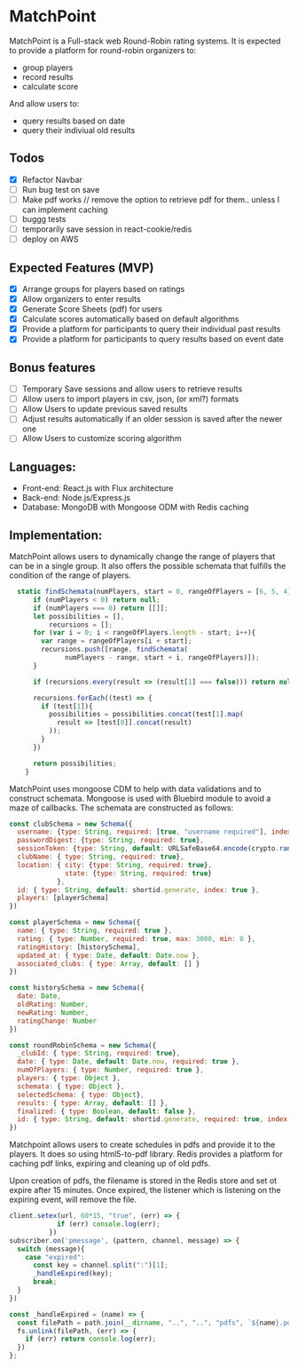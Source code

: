 # MatchPoint
MatchPoint is a Full-stack web Round-Robin rating systems. It is expected to provide a platform for round-robin organizers to:
* group players
* record results
* calculate score

And allow users to:
* query results based on date
* query their indiviual old results
## Todos
 - [x] Refactor Navbar
 - [ ] Run bug test on save
 - [ ] Make pdf works // remove the option to retrieve pdf for them.. unless I can implement caching
 - [ ] buggg tests
 - [ ] temporarily save session in react-cookie/redis 
 - [ ] deploy on AWS

## Expected Features (MVP)
 - [x] Arrange groups for players based on ratings
 - [x] Allow organizers to enter results
 - [x] Generate Score Sheets (pdf) for users
 - [x] Calculate scores automatically based on default algorithms
 - [x] Provide a platform for participants to query their individual past results
 - [x] Provide a platform for participants to query results based on event date

## Bonus features
 - [ ] Temporary Save sessions and allow users to retrieve results
 - [ ] Allow users to import players in csv, json, (or xml?) formats
 - [ ] Allow Users to update previous saved results
 - [ ] Adjust results automatically if an older session is saved after the newer one
 - [ ] Allow Users to customize scoring algorithm

## Languages:
 - Front-end: React.js with Flux architecture
 - Back-end: Node.js/Express.js
 - Database: MongoDB with Mongoose ODM with Redis caching
 

## Implementation:
MatchPoint allows users to dynamically change the range of players that can be in a single group. It also offers the possible schemata that fulfills the condition of the range of players.

      
```javascript
  static findSchemata(numPlayers, start = 0, rangeOfPlayers = [6, 5, 4]){
      if (numPlayers < 0) return null;
      if (numPlayers === 0) return [[]];
      let possibilities = [],
          recursions = [];
      for (var i = 0; i < rangeOfPlayers.length - start; i++){
        var range = rangeOfPlayers[i + start];
        recursions.push([range, findSchemata(
              numPlayers - range, start + i, rangeOfPlayers)]);
      }

      if (recursions.every(result => (result[1] === false))) return null;

      recursions.forEach((test) => {
        if (test[1]){
          possibilities = possibilities.concat(test[1].map( 
            result => [test[0]].concat(result)
          ));  
        }
      })

      return possibilities;
    }
```

MatchPoint uses mongoose CDM to help with data validations and to construct schemata. Mongoose is used with Bluebird module to avoid a maze of callbacks. The schemata are constructed as follows:

```javascript
const clubSchema = new Schema({
  username: {type: String, required: [true, "username required"], index: { unique: [ true, "Username has been taken."] }, min: [8, "has to be 8 characters long"]},
  passwordDigest: {type: String, required: true},
  sessionToken: {type: String, default: URLSafeBase64.encode(crypto.randomBytes(32))},
  clubName: { type: String, required: true},
  location: { city: {type: String, required: true},
              state: {type: String, required: true}
            },
  id: { type: String, default: shortid.generate, index: true },
  players: [playerSchema]
})

const playerSchema = new Schema({
  name: { type: String, required: true },
  rating: { type: Number, required: true, max: 3000, min: 0 },
  ratingHistory: [historySchema],
  updated_at: { type: Date, default: Date.now },
  associated_clubs: { type: Array, default: [] }
})

const historySchema = new Schema({
  date: Date,
  oldRating: Number,
  newRating: Number,
  ratingChange: Number
})

const roundRobinSchema = new Schema({
  _clubId: { type: String, required: true},
  date: { type: Date, default: Date.now, required: true },
  numOfPlayers: { type: Number, required: true },
  players: { type: Object },
  schemata: { type: Object },
  selectedSchema: { type: Object},
  results: { type: Array, default: [] },
  finalized: { type: Boolean, default: false },
  id: { type: String, default: shortid.generate, required: true, index: true }
})

```

Matchpoint allows users to create schedules in pdfs and provide it to the players. It does so using html5-to-pdf library. Redis provides a platform for caching pdf links, expiring and cleaning up of old pdfs.

Upon creation of pdfs, the filename is stored in the Redis store and set ot expire after 15 minutes. Once expired, the listener which is listening on the expiring event, will remove the file.

```js
client.setex(url, 60*15, "true", (err) => {
            if (err) console.log(err);
          }) 
subscriber.on('pmessage', (pattern, channel, message) => {
  switch (message){
    case "expired":
      const key = channel.split(":")[1];
      _handleExpired(key);
      break;
  }
})

const _handleExpired = (name) => {
  const filePath = path.join(__dirname, "..", "..", "pdfs", `${name}.pdf`);
  fs.unlink(filePath, (err) => {
    if (err) return console.log(err);
  })
};
```
